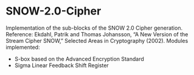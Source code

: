 # SNOW-2.0-Cipher

Implementation of the sub-blocks of the SNOW 2.0 Cipher generation. Reference: Ekdahl, Patrik and Thomas Johansson, “A New Version of the Stream Cipher SNOW,” Selected Areas in Cryptography (2002). Modules implemented:

- S-box based on the Advanced Encryption Standard 
- Sigma Linear Feedback Shift Register

